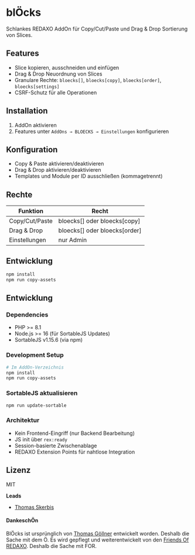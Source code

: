 # blÖcks

Schlankes REDAXO AddOn für Copy/Cut/Paste und Drag & Drop Sortierung von Slices.

## Features
- Slice kopieren, ausschneiden und einfügen
- Drag & Drop Neuordnung von Slices
- Granulare Rechte: `bloecks[]`, `bloecks[copy]`, `bloecks[order]`, `bloecks[settings]`
- CSRF-Schutz für alle Operationen

## Installation
1. AddOn aktivieren
2. Features unter `AddOns → BLOECKS → Einstellungen` konfigurieren

## Konfiguration
- Copy & Paste aktivieren/deaktivieren
- Drag & Drop aktivieren/deaktivieren
- Templates und Module per ID ausschließen (kommagetrennt)

## Rechte
| Funktion | Recht |
|----------|-------|
| Copy/Cut/Paste | bloecks[] oder bloecks[copy] |
| Drag & Drop | bloecks[] oder bloecks[order] |
| Einstellungen | nur Admin|

## Entwicklung
```bash
npm install
npm run copy-assets
```

## Entwicklung

### Dependencies
- PHP >= 8.1
- Node.js >= 16 (für SortableJS Updates)
- SortableJS v1.15.6 (via npm)

### Development Setup
```bash
# Im AddOn-Verzeichnis
npm install
npm run copy-assets
```

### SortableJS aktualisieren
```bash
npm run update-sortable
```

### Architektur
- Kein Frontend-Eingriff (nur Backend Bearbeitung)
- JS init über `rex:ready`
- Session-basierte Zwischenablage
- REDAXO Extension Points für nahtlose Integration

## Lizenz
MIT

**Leads**
- [Thomas Skerbis](https://github.com/skerbis) 

#### DankeschÖn

BlÖcks ist ursprünglich von [Thomas Göllner](https://github.com/tgoellner) entwickelt worden. Deshalb die Sache mit dem Ö.
Es wird gepflegt und weiterentwickelt von den [Friends Of REDAXO](https://github.com/FriendsOfREDAXO/bloecks). Deshalb die Sache mit FOR.

